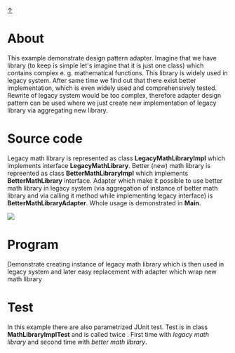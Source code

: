[&#8593;](../README.md)

# About
This example demonstrate design pattern adapter. Imagine that we have library (to keep is simple let's imagine that
 it is just one class) which contains complex e. g. mathematical functions. This library is widely used in legacy
 system. After same time we find out that there exist better implementation, which is even widely used and
 comprehensively tested. Rewrite of legacy system would be too complex, therefore adapter design pattern can be
 used where we just create new implementation of legacy library via aggregating new library.
 
# Source code
Legacy math library is represented as class __LegacyMathLibraryImpl__ which implements interface
 __LegacyMathLibrary__. Better (new) math library is repreented as class __BetterMathLibraryImpl__ which implements
  __BetterMathLibrary__ interface. Adapter which make it possible to use better math library in legacy system (via
   aggregation of instance of better math library and via calling it method while implementing legacy interface) is
    __BetterMathLibraryAdapter__. Whole usage is demonstrated in __Main__.

<img src="https://www.plantuml.com/plantuml/img/XPB1IWCn48RlUOevMhM2daMgzLBOYg0tyJ3TdQu3cIGa4s4HtzsqRc5hTp67C4p-cVb-9eka63MBDKPPBS7IOahGCBOH1RO-GaE9MmS1LIawk6ymbE3Ac7elhQZ5kdlfaf8OTkLfYpNrwJNgHyMRYB63BmFbN5ISz7PLT2t5kzAyzX9yebV_75deASk6OZehZS3juzblsIuXx5YoBBs8Tu_yoSd7W_Bw4lhePcQ-Z-4652i95hXS9EHqH6067XvePtd4Gv6ylKCAbhNddYPUPyreZsWFh4FIarb_IKy4KuNzWlvnELdcv_EHMSCjmtcHZBHSa6lAJ_e1">

# Program
Demonstrate creating instance of legacy math library which is then used in legacy system and later easy replacement
 with adapter which wrap new math library

# Test
In this example there are also parametrized JUnit test. Test is in class __MathLibraryImplTest__ and is called twice
. First time with _legacy math library_ and second time with _better math library_.